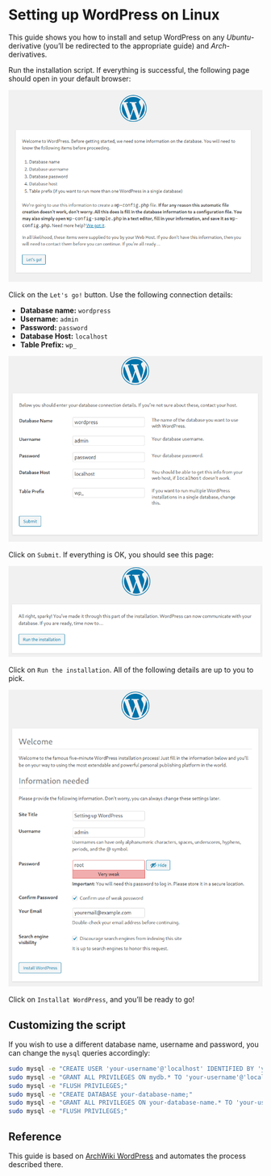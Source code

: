 # Setting up WordPress on Linux

This guide shows you how to install and setup WordPress on any *Ubuntu*-derivative (you’ll be redirected to the appropriate guide) and *Arch*-derivatives.

Run the installation script. If everything is successful, the following page should open in your default browser:

![start-page](images/1.png)



Click on the `Let's go!` button. Use the following connection details:

- **Database name:** `wordpress`
- **Username:** `admin`
- **Password:** `password`
- **Database Host:** `localhost`
- **Table Prefix:** `wp_` 

![enter-details-page](images/2.png)

Click on `Submit`. If everything is OK, you should see this page:

![confirmation-page](images/3.png)

Click on `Run the installation`. All of the following details are up to you to pick. 

![create-user-page](images/4.png)

Click on `Installat WordPress`, and you’ll be ready to go!

## Customizing the script

If you wish to use a different database name, username and password, you can change the `mysql` queries accordingly:

```bash
sudo mysql -e "CREATE USER 'your-username'@'localhost' IDENTIFIED BY 'your-password';"
sudo mysql -e "GRANT ALL PRIVILEGES ON mydb.* TO 'your-username'@'localhost';"
sudo mysql -e "FLUSH PRIVILEGES;"
sudo mysql -e "CREATE DATABASE your-database-name;"
sudo mysql -e "GRANT ALL PRIVILEGES ON your-database-name.* TO 'your-username'@'localhost' IDENTIFIED BY 'your-password';"
sudo mysql -e "FLUSH PRIVILEGES;"
```

## Reference

This guide is based on [ArchWiki WordPress](https://wiki.archlinux.org/index.php/Wordpress) and automates the process described there.

